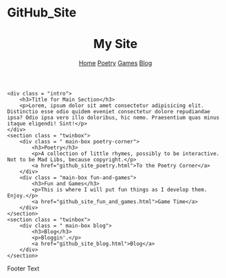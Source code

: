 # GitHub_Site
<!DOCTYPE html>
<meta charset="utf-8">
<head>
    <link rel="stylesheet" href="github_site.css">
</head>
<header>
    <h1>My Site</h1>
    <nav>
        <a href = "github_site.html" class = "nav-link">Home</a>
        <a href = "github_site_poetry.html" class = "nav-link">Poetry</a>
        <a href="github_site_fun_and_games.html">Games</a>
        <a href="github_site_blog.html">Blog</a>
    </nav>
</header>
<body>
    
    <div class = "intro">
        <h3>Title for Main Section</h3>
        <p>Lorem, ipsum dolor sit amet consectetur adipisicing elit. Distinctio esse odio quidem eveniet consectetur dolore repudiandae ipsa? Odio ipsa vero illo doloribus, hic nemo. Praesentium quas minus itaque eligendi! Sint!</p>
    </div>
    <section class = "twinbox">
        <div class = " main-box poetry-corner">
            <h3>Poetry</h3>
            <p>A collection of little rhymes, possibly to be interactive. Not to be Mad Libs, because copyright.</p>
            <a href="github_site_poetry.html">To the Poetry Corner</a>
        </div>
        <div class = "main-box fun-and-games">
            <h3>Fun and Games</h3>
            <p>This is where I will put fun things as I develop them. Enjoy.</p>
            <a href="github_site_fun_and_games.html">Game Time</a>
        </div>
    </section>
    <section class = "twinbox">
        <div class = " main-box blog">
            <h3>Blog</h3>
            <p>Bloggin'.</p>
            <a href="github_site_blog.html">Blog</a>
        </div>
    </section>
</body>
<footer>
    Footer Text
</footer>
